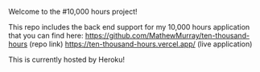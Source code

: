 Welcome to the #10,000 hours project!

This repo includes the back end support for my 10,000 hours application that you can find here:
https://github.com/MathewMurray/ten-thousand-hours (repo link)
https://ten-thousand-hours.vercel.app/ (live application)

This is currently hosted by Heroku!
